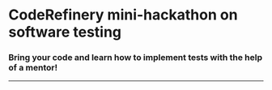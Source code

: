 # CodeRefinery mini-hackathon on software testing

### Bring your code and learn how to implement tests with the help of a mentor!

---
